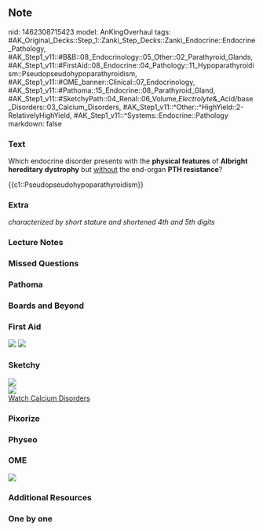 ## Note
nid: 1462308715423
model: AnKingOverhaul
tags: #AK_Original_Decks::Step_1::Zanki_Step_Decks::Zanki_Endocrine::Endocrine_Pathology, #AK_Step1_v11::#B&B::08_Endocrinology::05_Other::02_Parathyroid_Glands, #AK_Step1_v11::#FirstAid::08_Endocrine::04_Pathology::11_Hypoparathyroidism::Pseudopseudohypoparathyroidism, #AK_Step1_v11::#OME_banner::Clinical::07_Endocrinology, #AK_Step1_v11::#Pathoma::15_Endocrine::08_Parathyroid_Gland, #AK_Step1_v11::#SketchyPath::04_Renal::06_Volume,_Electrolyte_&_Acid/base_Disorders::03_Calcium_Disorders, #AK_Step1_v11::^Other::^HighYield::2-RelativelyHighYield, #AK_Step1_v11::^Systems::Endocrine::Pathology
markdown: false

### Text
Which endocrine disorder presents with the <b>physical features</b>
of <b>Albright hereditary dystrophy</b> but <u>without</u> the
end-organ <b>PTH resistance</b>?
<div>
  {{c1::Pseudopseudohypoparathyroidism}}
</div>

### Extra
<i>characterized by short stature and shortened 4th and 5th
digits</i>

### Lecture Notes


### Missed Questions


### Pathoma


### Boards and Beyond


### First Aid
<img src="tmp6ycRGJ.png"> <img src="tmpfM45io.png">

### Sketchy
<div>
  <img src="Screen%20Shot%202019-12-06%20at%202.13.08%20PM.png">
  <div><img src=
  "Zoverall%20picture-2c3348ea6b5f319eeec40ac009834a9c0bb254a8.png"></div>
</div><a href=
"https://dashboard.sketchy.com/study/medical/courses/medical-pathophysiology/units/medical-pathophysiology-renal/videos/medical-pathophysiology-renal-volume-electrolyte-and-acidbase-disorders-calcium-disorders?utm_source=anki&utm_medium=partnership&utm_campaign=february_update&utm_content=medical">Watch
Calcium Disorders</a>

### Pixorize


### Physeo


### OME
<div class="ome-widget">
  <a href=
  "https://onlinemeded.org/spa/endocrinology?ref=anki"><img src=
  "_OME_AnkiFlashcards_Topic_2.png"></a>
</div>

### Additional Resources


### One by one

